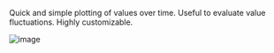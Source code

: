 Quick and simple plotting of values over time. Useful to evaluate value fluctuations. Highly customizable.

![image](http://farm4.staticflickr.com/3831/10510459284_bdfd2662da_o.png)
